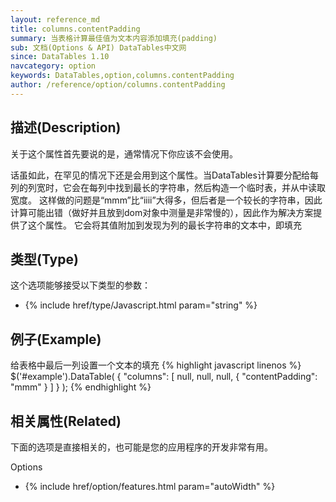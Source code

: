 ```yaml
---
layout: reference_md
title: columns.contentPadding
summary: 当表格计算最佳值为文本内容添加填充(padding)
sub: 文档(Options & API) DataTables中文网
since: DataTables 1.10
navcategory: option
keywords: DataTables,option,columns.contentPadding
author: /reference/option/columns.contentPadding
---
```


## 描述(Description)

关于这个属性首先要说的是，通常情况下你应该不会使用。

话虽如此，在罕见的情况下还是会用到这个属性。当DataTables计算要分配给每列的列宽时，它会在每列中找到最长的字符串，然后构造一个临时表，并从中读取宽度。
这样做的问题是“mmm”比“iiii”大得多，但后者是一个较长的字符串，因此计算可能出错（做好并且放到dom对象中测量是非常慢的），因此作为解决方案提供了这个属性。
它会将其值附加到发现为列的最长字符串的文本中，即填充


## 类型(Type)
这个选项能够接受以下类型的参数：

- {% include href/type/Javascript.html param="string" %}

## 例子(Example)
给表格中最后一列设置一个文本的填充
{% highlight javascript linenos %}
$('#example').DataTable( {
   "columns": [
      null,
      null,
      null,
      { "contentPadding": "mmm" }
    ]
} );
{% endhighlight %}

## 相关属性(Related)
下面的选项是直接相关的，也可能是您的应用程序的开发非常有用。

Options

- {% include href/option/features.html param="autoWidth" %}